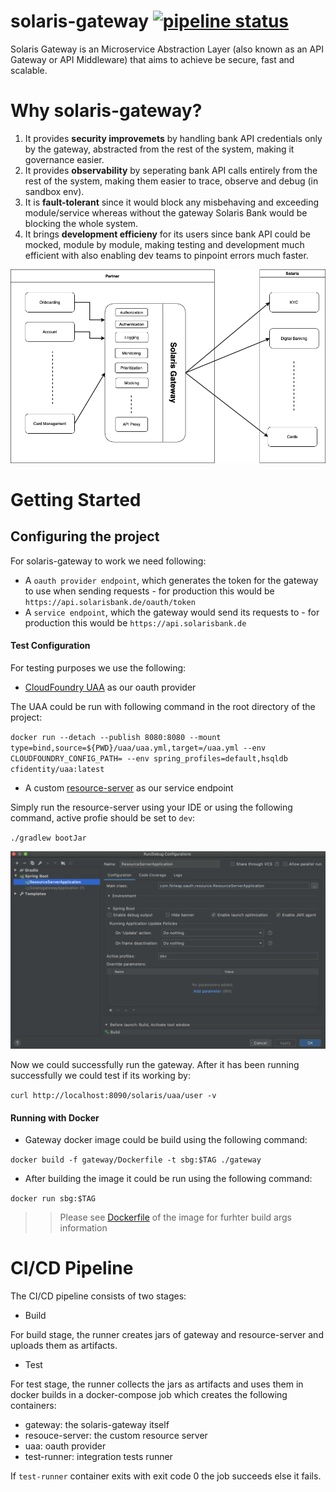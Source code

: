 # solaris-gateway [![pipeline status](https://gitlab.com/finbyte/solaris-gateaway/badges/master/pipeline.svg)](https://gitlab.com/finbyte/solaris-gateaway/-/commits/master)

Solaris Gateway is an Microservice Abstraction Layer (also known as an API Gateway or API Middleware) that aims to achieve be secure, fast and scalable.

# Why solaris-gateway?

1. It provides **security improvemets** by handling bank API credentials only by the gateway, abstracted from the rest of the system, making it governance easier.
2. It provides **observability** by seperating bank API calls entirely from the rest of the system, making them easier to trace, observe and debug (in sandbox env).  
3. It is **fault-tolerant** since it would block any misbehaving and exceeding module/service whereas without the gateway Solaris Bank would be blocking the whole system.
4. It brings **development efficieny** for its users since bank API could be mocked, module by module, making testing and development much efficient with also enabling dev teams to pinpoint errors much faster.

<img src="img/4.png" width="720">

# Getting Started

## Configuring the project

For solaris-gateway to work we need following:

* A `oauth provider endpoint`, which generates the token for the gateway to use when sending requests - for production this would be `https://api.solarisbank.de/oauth/token`
* A `service endpoint`, which the gateway would send its requests to - for production this would be `https://api.solarisbank.de`

#### Test Configuration

For testing purposes we use the following:

* [CloudFoundry UAA](https://github.com/cloudfoundry/uaa) as our oauth provider

The UAA could be run with following command in the root directory of the project:

`docker run --detach --publish 8080:8080 --mount type=bind,source=${PWD}/uaa/uaa.yml,target=/uaa.yml --env CLOUDFOUNDRY_CONFIG_PATH= --env spring_profiles=default,hsqldb cfidentity/uaa:latest`

* A custom [resource-server](resource-server) as our service endpoint

Simply run the resource-server using your IDE or using the following command, active profie should be set to `dev`:

`./gradlew bootJar`

<img src="img/5.png" width="720">

Now we could successfully run the gateway. After it has been running successfully we could test if its working by:

`curl http://localhost:8090/solaris/uaa/user -v`

#### Running with Docker

* Gateway docker image could be build using the following command:

`docker build -f gateway/Dockerfile -t sbg:$TAG ./gateway`

* After building the image it could be run using the following command:

`docker run sbg:$TAG`

>> Please see [Dockerfile](gateway/Dockerfile) 
>> of the image for furhter build args information


# CI/CD Pipeline

The CI/CD pipeline consists of two stages:

* Build

For build stage, the runner creates jars of gateway and resource-server and uploads them as artifacts.

* Test

For test stage, the runner collects the jars as artifacts and uses them in docker builds in a docker-compose job which creates the following containers:

* gateway: the solaris-gateway itself
* resouce-server: the custom resource server
* uaa: oauth provider
* test-runner: integration tests runner

If `test-runner` container exits with exit code 0 the job succeeds else it fails.


